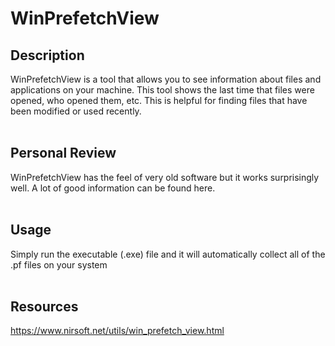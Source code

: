 # WinPrefetchView

## Description
WinPrefetchView is a tool that allows you to see information about files and applications on your machine. This tool shows the last time that files were opened, who opened them, etc. This is helpful for finding files that have been modified or used recently.
<br />
<br />

## Personal Review
WinPrefetchView has the feel of very old software but it works surprisingly well. A lot of good information can be found here.
<br />
<br />

## Usage
Simply run the executable (.exe) file and it will automatically collect all of the .pf files on your system
<br />
<br />

## Resources
https://www.nirsoft.net/utils/win_prefetch_view.html
